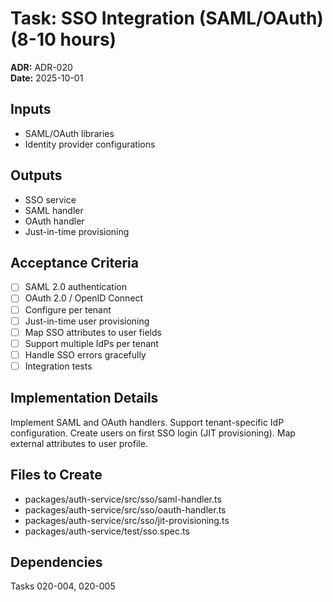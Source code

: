 # Task: SSO Integration (SAML/OAuth) (8-10 hours)
**ADR:** ADR-020  
**Date:** 2025-10-01

## Inputs
- SAML/OAuth libraries
- Identity provider configurations

## Outputs
- SSO service
- SAML handler
- OAuth handler
- Just-in-time provisioning

## Acceptance Criteria
- [ ] SAML 2.0 authentication
- [ ] OAuth 2.0 / OpenID Connect
- [ ] Configure per tenant
- [ ] Just-in-time user provisioning
- [ ] Map SSO attributes to user fields
- [ ] Support multiple IdPs per tenant
- [ ] Handle SSO errors gracefully
- [ ] Integration tests

## Implementation Details
Implement SAML and OAuth handlers. Support tenant-specific IdP configuration. Create users on first SSO login (JIT provisioning). Map external attributes to user profile.

## Files to Create
- packages/auth-service/src/sso/saml-handler.ts
- packages/auth-service/src/sso/oauth-handler.ts
- packages/auth-service/src/sso/jit-provisioning.ts
- packages/auth-service/test/sso.spec.ts

## Dependencies
Tasks 020-004, 020-005